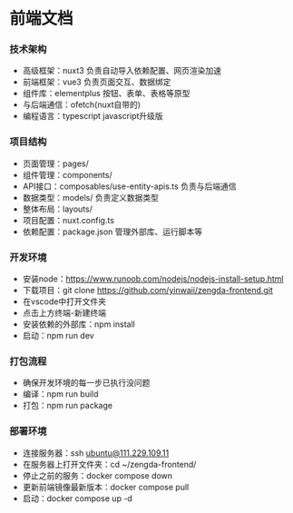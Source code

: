 # 前端文档
### 技术架构
- 高级框架：nuxt3 负责自动导入依赖配置、网页渲染加速
- 前端框架：vue3 负责页面交互、数据绑定
- 组件库：elementplus 按钮、表单、表格等原型
- 与后端通信：ofetch(nuxt自带的)
- 编程语言：typescript javascript升级版

### 项目结构
- 页面管理：pages/
- 组件管理：components/
- API接口：composables/use-entity-apis.ts 负责与后端通信
- 数据类型：models/ 负责定义数据类型
- 整体布局：layouts/
- 项目配置：nuxt.config.ts
- 依赖配置：package.json 管理外部库、运行脚本等

### 开发环境
- 安装node：https://www.runoob.com/nodejs/nodejs-install-setup.html
- 下载项目：git clone https://github.com/yinwaii/zengda-frontend.git
- 在vscode中打开文件夹
- 点击上方终端-新建终端
- 安装依赖的外部库：npm install
- 启动：npm run dev

### 打包流程
- 确保开发环境的每一步已执行没问题
- 编译：npm run build
- 打包：npm run package

### 部署环境
- 连接服务器：ssh ubuntu@111.229.109.11
- 在服务器上打开文件夹：cd ~/zengda-frontend/
- 停止之前的服务：docker compose down
- 更新前端镜像最新版本：docker compose pull
- 启动：docker compose up -d
